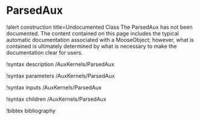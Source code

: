 <!-- MOOSE Documentation Stub: Remove this when content is added. -->

# ParsedAux

!alert construction title=Undocumented Class
The ParsedAux has not been documented. The content contained on this page includes the
typical automatic documentation associated with a MooseObject; however, what is contained is
ultimately determined by what is necessary to make the documentation clear for users.

!syntax description /AuxKernels/ParsedAux

!syntax parameters /AuxKernels/ParsedAux

!syntax inputs /AuxKernels/ParsedAux

!syntax children /AuxKernels/ParsedAux

!bibtex bibliography
